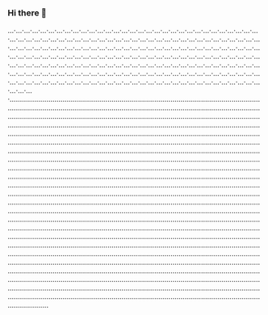 ### Hi there 👋

…·…·…·…·…·…·…·…·…·…·…·…·…·…·…·…·…·…·…·…·…·…·…·…·…·…·…·…·…·…·…·…·…·…·…·…·…·…·…·…·…·…·…·…·…·…·…·…·…·…·…·…·…·…·…·…·…·…·…·…·…·…·…·…·…·…·…·…·…·…·…·…·…·…·…·…·…·…·…·…·…·…·…·…·…·…·…·…·…·…·…·…·…·…·…·…·…·…·…·…·…·…·…·…·…·…·…·…·…·…·…·…·…·…·…·…·…·…·…·…·…·…·…·…·…·…·…·…·…·…·…·…·…·…·…·…·…·…·…·…·…·…·…·…·…·…·…·…·…·…·…·…·…·…·…·…·…·…·…·…·…·…·…·…·…·…·…·…·…·…·…·…·…·…·…·…·…·…·…·…·…·…·…·…·…·…·…·…·…·…·…·…·…·…·…·…·…·…·…·…·…·…·…·…·…·…·…·…·…·…·…·…·…·…·…·…·…·…·…·…·...................................................................................................................................................................................................................................................................................................................................................................................................................................................................................................................................................................................................................................................................................................................................................................................................................................................................................................................................................................................................................................................................................................................................................................................................................................................................................................................................................................................................................................................................................................................................................................................................................................................................................................................................................................................................................................................................................................................................................................................................................................................................................................................................................................................................................................................................................................................................................................................................................................................................................................................................................................................................................................................................................................................................................................................................................................................................................................................................................................................................................................................................................................................
